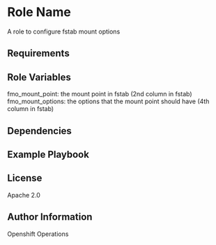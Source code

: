 Role Name
=========

A role to configure fstab mount options

Requirements
------------


Role Variables
--------------

fmo_mount_point: the mount point in fstab (2nd column in fstab)
fmo_mount_options: the options that the mount point should have (4th column in fstab)

Dependencies
------------


Example Playbook
----------------

License
-------

Apache 2.0

Author Information
------------------

Openshift Operations
